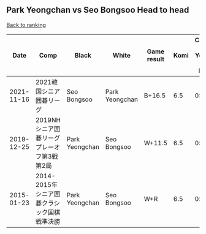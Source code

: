 ## Park Yeongchan vs Seo Bongsoo Head to head

[Back to ranking](../../index.md)




| **Date** | **Comp** | **Black** | **White** | **Game result** | **Komi** | **Cumulative Park Yeongchan vs Seo Bongsoo** | **Park Yeongchan streak** | **Seo Bongsoo streak** | 
| --- | --- | --- | --- | --- | --- | --- | --- | --- |
| 2021-11-16 | 2021韓国シニア囲碁リーグ | Seo Bongsoo | Park Yeongchan | B+16.5 | 6.5 | 0:1 | 0 | 1 | 
| 2019-12-25 | 2019NHシニア囲碁リーグプレーオフ第3戦第2局 | Park Yeongchan | Seo Bongsoo | W+11.5 | 6.5 | 0:3 | 0 | 3 | 
| 2015-01-23 | 2014-2015年シニア囲碁クラシック国棋戦準決勝 | Park Yeongchan | Seo Bongsoo | W+R | 6.5 | 0:2 | 0 | 2 |




